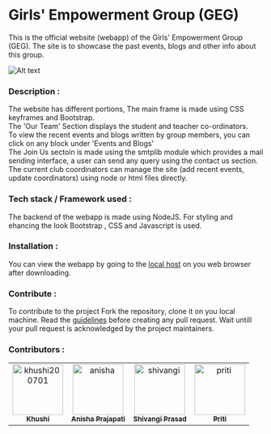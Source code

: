 # Girls' Empowerment Group (GEG)

This is the official website (webapp) of the Girls' Empowerment Group (GEG). The site is to showcase the past events, blogs and other info about this group. 

![Alt text]( gif_GEG.gif "Main page of website")


### Description :
The website has different portions, The main frame is made using CSS keyframes and Bootstrap. \
The 'Our Team'  Section displays the student and teacher co-ordinators.\
To view the recent events and blogs written by group members, you can click on any block under 'Events and Blogs' \
The Join Us sectoin is made using the smtplib module which provides a mail sending interface, a user can send any query using the contact us section. \
The current club coordinators can manage the site (add recent events, update coordinators) using node or html files directly.



### Tech stack / Framework used : 
The backend of the webapp is made using NodeJS. For styling and ehancing the look Bootstrap , CSS and Javascript is used.

### Installation :
You can view the webapp by going to the [local host](http://127.0.0.1:8000/) on you web browser after downloading.



### Contribute :
To contribute to the project Fork the repository, clone it on you local machine. Read the [guidelines](https://github.com/IIITG-Open-Source/Guidelines) before creating any pull request. 
Wait untill your pull request is acknowledged by the project maintainers.

### Contributors :

<!-- readme: contributors -start -->
<table>
<tr>    
    <td align="center">
        <a href="https://github.com/khushi200701">
            <img src="https://avatars.githubusercontent.com/u/58480229?v=4" width="100;" alt="khushi200701"/>
            <br />
            <sub><b>Khushi</b></sub>
        </a>
    </td>
    <td align="center">
        <a href="https://github.com/anisha1004">
            <img src="https://avatars.githubusercontent.com/u/54628217?v=4" width="100;" alt="anisha"/>
            <br />
            <sub><b>Anisha Prajapati</b></sub>
        </a>
    </td>
    <td align="center">
        <a href="https://github.com/shivangi-prasad">
            <img src="https://avatars.githubusercontent.com/u/78526375?v=4" width="100;" alt="shivangi"/>
            <br />
            <sub><b>Shivangi Prasad</b></sub>
        </a>
    </td>
    <td align="center">
        <a href="https://github.com/Priti-28">
            <img src="https://avatars.githubusercontent.com/u/79038117?v=4" width="100;" alt="priti"/>
            <br />
            <sub><b>Priti</b></sub>
        </a>
    </td> </tr>   
</table>
<!-- readme: contributors -end -->

